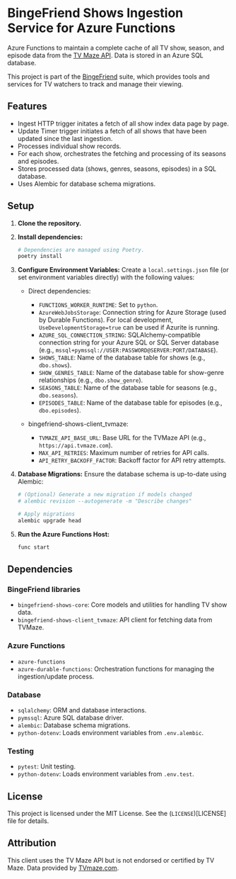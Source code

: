 # BingeFriend Shows Ingestion Service for Azure Functions

Azure Functions to maintain a complete cache of all TV show, season, and episode data from the [TV Maze API](https://www.tvmaze.com/api). Data is stored in an Azure SQL database.

This project is part of the [BingeFriend](https://github.com/bingefriend) suite, which provides tools and services for TV watchers to track and manage their viewing.

## Features

* Ingest HTTP trigger initates a fetch of all show index data page by page.
* Update Timer trigger initiates a fetch of all shows that have been updated since the last ingestion.
* Processes individual show records.
* For each show, orchestrates the fetching and processing of its seasons and episodes.
* Stores processed data (shows, genres, seasons, episodes) in a SQL database.
* Uses Alembic for database schema migrations.

## Setup

1.  **Clone the repository.**
2.  **Install dependencies:**
    ```bash
    # Dependencies are managed using Poetry.
    poetry install
    ```
3.  **Configure Environment Variables:** Create a `local.settings.json` file (or set environment variables directly) with the following values:

    * Direct dependencies:

      * `FUNCTIONS_WORKER_RUNTIME`: Set to `python`.
      * `AzureWebJobsStorage`: Connection string for Azure Storage (used by Durable Functions). For local development, `UseDevelopmentStorage=true` can be used if Azurite is running.
      * `AZURE_SQL_CONNECTION_STRING`: SQLAlchemy-compatible connection string for your Azure SQL or SQL Server database (e.g., `mssql+pymssql://USER:PASSWORD@SERVER:PORT/DATABASE`).
      * `SHOWS_TABLE`: Name of the database table for shows (e.g., `dbo.shows`).
      * `SHOW_GENRES_TABLE`: Name of the database table for show-genre relationships (e.g., `dbo.show_genre`).
      * `SEASONS_TABLE`: Name of the database table for seasons (e.g., `dbo.seasons`).
      * `EPISODES_TABLE`: Name of the database table for episodes (e.g., `dbo.episodes`).
 
    * bingefriend-shows-client_tvmaze:

      * `TVMAZE_API_BASE_URL`: Base URL for the TVMaze API (e.g., `https://api.tvmaze.com`).
      * `MAX_API_RETRIES`: Maximum number of retries for API calls.
      * `API_RETRY_BACKOFF_FACTOR`: Backoff factor for API retry attempts.

4. **Database Migrations:** Ensure the database schema is up-to-date using Alembic:
    ```bash
    # (Optional) Generate a new migration if models changed
    # alembic revision --autogenerate -m "Describe changes"

    # Apply migrations
    alembic upgrade head
    ```
    
5.  **Run the Azure Functions Host:**
    ```bash
    func start
    ```

## Dependencies

### BingeFriend libraries
* `bingefriend-shows-core`: Core models and utilities for handling TV show data.
* `bingefriend-shows-client_tvmaze`: API client for fetching data from TVMaze.

### Azure Functions
* `azure-functions`
* `azure-durable-functions`: Orchestration functions for managing the ingestion/update process.

### Database
* `sqlalchemy`: ORM and database interactions.
* `pymssql`: Azure SQL database driver.
* `alembic`: Database schema migrations.
* `python-dotenv`: Loads environment variables from `.env.alembic`.

### Testing
* `pytest`: Unit testing.
* `python-dotenv`: Loads environment variables from `.env.test`.

## License

This project is licensed under the MIT License. See the (`LICENSE`)[LICENSE] file for details.

## Attribution

This client uses the TV Maze API but is not endorsed or certified by TV Maze. Data provided by [TVmaze.com](https://www.tvmaze.com/).
